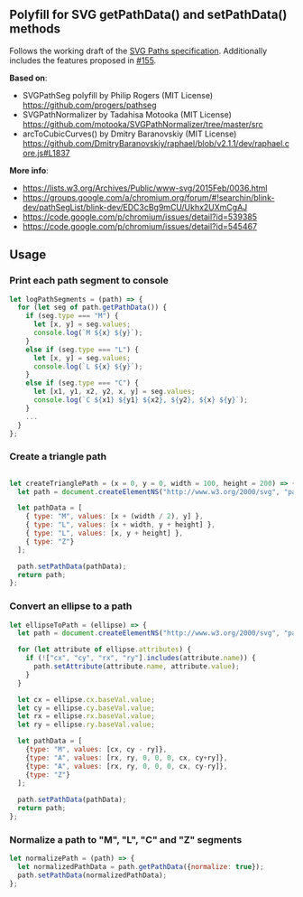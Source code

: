 ## Polyfill for SVG getPathData() and setPathData() methods

Follows the working draft of the [SVG Paths specification](https://svgwg.org/specs/paths/#InterfaceSVGPathData). Additionally includes the features proposed in [#155](https://github.com/w3c/svgwg/issues/155).

**Based on**:
- SVGPathSeg polyfill by Philip Rogers (MIT License)
  https://github.com/progers/pathseg
- SVGPathNormalizer by Tadahisa Motooka (MIT License)
  https://github.com/motooka/SVGPathNormalizer/tree/master/src
- arcToCubicCurves() by Dmitry Baranovskiy (MIT License)
  https://github.com/DmitryBaranovskiy/raphael/blob/v2.1.1/dev/raphael.core.js#L1837

**More info**:

- https://lists.w3.org/Archives/Public/www-svg/2015Feb/0036.html
- https://groups.google.com/a/chromium.org/forum/#!searchin/blink-dev/pathSegList/blink-dev/EDC3cBg9mCU/Ukhx2UXmCgAJ
- https://code.google.com/p/chromium/issues/detail?id=539385
- https://code.google.com/p/chromium/issues/detail?id=545467

## Usage

### Print each path segment to console

```js
let logPathSegments = (path) => {
  for (let seg of path.getPathData()) {
    if (seg.type === "M") {
      let [x, y] = seg.values;
      console.log(`M ${x} ${y}`);
    }
    else if (seg.type === "L") {
      let [x, y] = seg.values;
      console.log(`L ${x} ${y}`);
    }
    else if (seg.type === "C") {
      let [x1, y1, x2, y2, x, y] = seg.values;
      console.log(`C ${x1} ${y1} ${x2}, ${y2}, ${x} ${y}`);
    }
    ...
  }
};
```

### Create a triangle path

```js

let createTrianglePath = (x = 0, y = 0, width = 100, height = 200) => {
  let path = document.createElementNS("http://www.w3.org/2000/svg", "path");

  let pathData = [
    { type: "M", values: [x + (width / 2), y] },
    { type: "L", values: [x + width, y + height] },
    { type: "L", values: [x, y + height] },
    { type: "Z"}
  ];

  path.setPathData(pathData);
  return path;
};
```

### Convert an ellipse to a path

```js
let ellipseToPath = (ellipse) => {
  let path = document.createElementNS("http://www.w3.org/2000/svg", "path");

  for (let attribute of ellipse.attributes) {
    if (!["cx", "cy", "rx", "ry"].includes(attribute.name)) {
      path.setAttribute(attribute.name, attribute.value);
    }
  }

  let cx = ellipse.cx.baseVal.value;
  let cy = ellipse.cy.baseVal.value;
  let rx = ellipse.rx.baseVal.value;
  let ry = ellipse.ry.baseVal.value;

  let pathData = [
    {type: "M", values: [cx, cy - ry]},
    {type: "A", values: [rx, ry, 0, 0, 0, cx, cy+ry]},
    {type: "A", values: [rx, ry, 0, 0, 0, cx, cy-ry]},
    {type: "Z"}
  ];
  
  path.setPathData(pathData);
  return path;
};
```

### Normalize a path to "M", "L", "C" and "Z" segments

```js
let normalizePath = (path) => {
  let normalizedPathData = path.getPathData({normalize: true});
  path.setPathData(normalizedPathData);
};
```
